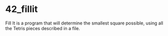 # 42_fillit
Fill It is a program that will determine the smallest square possible, using all the Tetris pieces described in a file.
